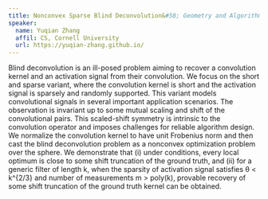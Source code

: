 ```yaml
---
title: Nonconvex Sparse Blind Deconvolution&#58; Geometry and Algorithm
speaker:
  name: Yuqian Zhang
  affil: CS, Cornell University
  url: https://yuqian-zhang.github.io/
---
```

 Blind deconvolution is an ill-posed problem aiming to recover a convolution kernel and an activation signal from their convolution. We focus on the short and sparse variant, where the convolution kernel is short and the activation signal is sparsely and randomly supported. This variant models convolutional signals in several important application scenarios. The observation is invariant up to some mutual scaling and shift of the convolutional pairs. This scaled-shift symmetry is intrinsic to the convolution operator and imposes challenges for reliable algorithm design. We normalize the convolution kernel to have unit Frobenius norm and then cast the blind deconvolution problem as a nonconvex optimization problem over the sphere. We demonstrate that (i) under conditions, every local optimum is close to some shift truncation of the ground truth, and (ii) for a generic filter of length k, when the sparsity of activation signal satisfies θ < k^{2/3} and number of measurements m > poly(k), provable recovery of some shift truncation of the ground truth kernel can be obtained.
